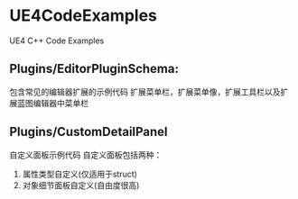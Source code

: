 # UE4CodeExamples
UE4 C++ Code Examples
## Plugins/EditorPluginSchema:
包含常见的编辑器扩展的示例代码
扩展菜单栏，扩展菜单像，扩展工具栏以及扩展蓝图编辑器中菜单栏

## Plugins/CustomDetailPanel
自定义面板示例代码
自定义面板包括两种：
1. 属性类型自定义(仅适用于struct)
2. 对象细节面板自定义(自由度很高)

